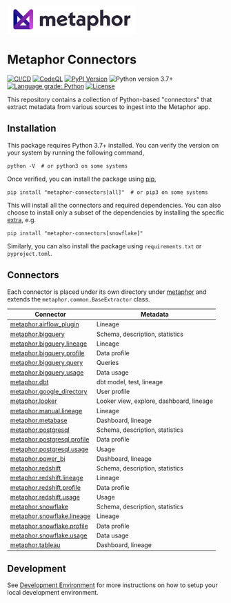 <img src="./logo.png" width="300" />

# Metaphor Connectors

[![CI/CD](https://github.com/MetaphorData/connectors/actions/workflows/cicd.yml/badge.svg)](https://github.com/MetaphorData/connectors/actions/workflows/cicd.yml)
[![CodeQL](https://github.com/MetaphorData/connectors/workflows/CodeQL/badge.svg)](https://github.com/MetaphorData/connectors/actions/workflows/codeql-analysis.yml)
[![PyPI Version](https://img.shields.io/pypi/v/metaphor-connectors)](https://pypi.org/project/metaphor-connectors/)
![Python version 3.7+](https://img.shields.io/badge/python-3.7%2B-blue)
[![Language grade: Python](https://img.shields.io/lgtm/grade/python/g/MetaphorData/connectors.svg?logo=lgtm&logoWidth=18)](https://lgtm.com/projects/g/MetaphorData/connectors/context:python)
[![License](https://img.shields.io/github/license/MetaphorData/connectors)](https://github.com/MetaphorData/connectors/blob/master/LICENSE)

This repository contains a collection of Python-based "connectors" that extract metadata from various sources to ingest into the Metaphor app.

## Installation

This package requires Python 3.7+ installed. You can verify the version on your system by running the following command,

```shell
python -V  # or python3 on some systems
```

Once verified, you can install the package using [pip](https://docs.python.org/3/installing/index.html),

```shell
pip install "metaphor-connectors[all]"  # or pip3 on some systems
```

This will install all the connectors and required dependencies. You can also choose to install only a subset of the dependencies by installing the specific [extra](https://packaging.python.org/tutorials/installing-packages/#installing-setuptools-extras), e.g.

```shell
pip install "metaphor-connectors[snowflake]"
```

Similarly, you can also install the package using `requirements.txt` or `pyproject.toml`.

## Connectors

Each connector is placed under its own directory under [metaphor](./metaphor) and extends the `metaphor.common.BaseExtractor` class.

| Connector                                                             | Metadata                                 |
|-----------------------------------------------------------------------|------------------------------------------|  
| [metaphor.airflow_plugin](metaphor/airflow_plugin/README.md)          | Lineage                                  |
| [metaphor.bigquery](metaphor/bigquery/README.md)                      | Schema, description, statistics          |
| [metaphor.bigquery.lineage](metaphor/bigquery/lineage/README.md)      | Lineage                                  |
| [metaphor.bigquery.profile](metaphor/bigquery/profile/README.md)      | Data profile                             |
| [metaphor.bigquery.query](metaphor/bigquery/query/README.md)          | Queries                                  |
| [metaphor.bigquery.usage](metaphor/bigquery/usage/README.md)          | Data usage                               |
| [metaphor.dbt](metaphor/dbt/README.md)                                | dbt model, test, lineage                 |
| [metaphor.google_directory](metaphor/google_directory/README.md)      | User profile                             |
| [metaphor.looker](metaphor/looker/README.md)                          | Looker view, explore, dashboard, lineage |
| [metaphor.manual.lineage](metaphor/manual/lineage/README.md)          | Lineage                                  |
| [metaphor.metabase](metaphor/metabase/README.md)                      | Dashboard, lineage                       |
| [metaphor.postgresql](metaphor/postgresql/README.md)                  | Schema, description, statistics          |
| [metaphor.postgresql.profile](metaphor/postgresql/profile/README.md)  | Data profile                             |
| [metaphor.postgresql.usage](metaphor/postgresql/usage/README.md)      | Usage                                    |
| [metaphor.power_bi](metaphor/power_bi/README.md)                      | Dashboard, lineage                       |
| [metaphor.redshift](metaphor/redshift/README.md)                      | Schema, description, statistics          |
| [metaphor.redshift.lineage](metaphor/redshift/lineage/README.md)      | Lineage                                  |
| [metaphor.redshift.profile](metaphor/redshift/profile/README.md)      | Data profile                             |
| [metaphor.redshift.usage](metaphor/redshift/usage/README.md)          | Usage                                    |
| [metaphor.snowflake](metaphor/snowflake/README.md)                    | Schema, description, statistics          |
| [metaphor.snowflake.lineage](metaphor/snowflake/lineage/README.md)    | Lineage                                  |
| [metaphor.snowflake.profile](metaphor/snowflake/profile/README.md)    | Data profile                             |
| [metaphor.snowflake.usage](metaphor/snowflake/usage/README.md)        | Data usage                               |
| [metaphor.tableau](metaphor/tableau/README.md)                        | Dashboard, lineage                       |

## Development

See [Development Environment](docs/develop.md) for more instructions on how to setup your local development environment.
